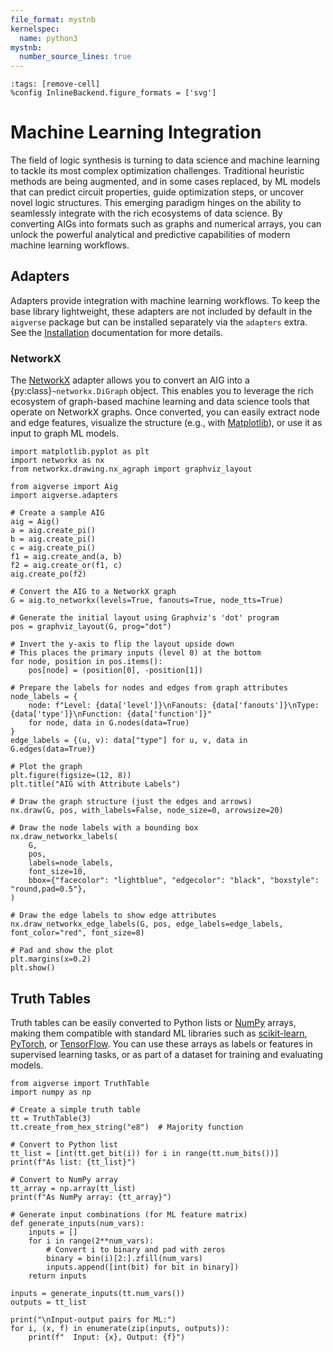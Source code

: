 ```yaml
---
file_format: mystnb
kernelspec:
  name: python3
mystnb:
  number_source_lines: true
---
```


```{code-cell} ipython3
:tags: [remove-cell]
%config InlineBackend.figure_formats = ['svg']
```

# Machine Learning Integration

The field of logic synthesis is turning to data science and machine learning to tackle its most complex optimization
challenges. Traditional heuristic methods are being augmented, and in some cases replaced, by ML models that can predict
circuit properties, guide optimization steps, or uncover novel logic structures. This emerging paradigm hinges on the
ability to seamlessly integrate with the rich ecosystems of data science. By converting AIGs into formats such as graphs
and numerical arrays, you can unlock the powerful analytical and predictive capabilities of modern machine learning
workflows.

## Adapters

Adapters provide integration with machine learning workflows. To keep the base library lightweight, these adapters are
not included by default in the `aigverse` package but can be installed separately via the `adapters` extra. See
the [Installation](installation.md#machine-learning-adapters) documentation for more details.

### NetworkX

The [NetworkX](https://networkx.org/) adapter allows you to convert an AIG into a {py:class}`~networkx.DiGraph` object.
This enables you to leverage the rich ecosystem of graph-based machine learning and data science tools that operate on
NetworkX graphs. Once converted, you can easily extract node and edge features, visualize the structure (e.g., with
[Matplotlib](https://matplotlib.org/)), or use it as input to graph ML models.

```{code-cell} ipython3
import matplotlib.pyplot as plt
import networkx as nx
from networkx.drawing.nx_agraph import graphviz_layout

from aigverse import Aig
import aigverse.adapters

# Create a sample AIG
aig = Aig()
a = aig.create_pi()
b = aig.create_pi()
c = aig.create_pi()
f1 = aig.create_and(a, b)
f2 = aig.create_or(f1, c)
aig.create_po(f2)

# Convert the AIG to a NetworkX graph
G = aig.to_networkx(levels=True, fanouts=True, node_tts=True)

# Generate the initial layout using Graphviz's 'dot' program
pos = graphviz_layout(G, prog="dot")

# Invert the y-axis to flip the layout upside down
# This places the primary inputs (level 0) at the bottom
for node, position in pos.items():
    pos[node] = (position[0], -position[1])

# Prepare the labels for nodes and edges from graph attributes
node_labels = {
    node: f"Level: {data['level']}\nFanouts: {data['fanouts']}\nType: {data['type']}\nFunction: {data['function']}"
    for node, data in G.nodes(data=True)
}
edge_labels = {(u, v): data["type"] for u, v, data in G.edges(data=True)}

# Plot the graph
plt.figure(figsize=(12, 8))
plt.title("AIG with Attribute Labels")

# Draw the graph structure (just the edges and arrows)
nx.draw(G, pos, with_labels=False, node_size=0, arrowsize=20)

# Draw the node labels with a bounding box
nx.draw_networkx_labels(
    G,
    pos,
    labels=node_labels,
    font_size=10,
    bbox={"facecolor": "lightblue", "edgecolor": "black", "boxstyle": "round,pad=0.5"},
)

# Draw the edge labels to show edge attributes
nx.draw_networkx_edge_labels(G, pos, edge_labels=edge_labels, font_color="red", font_size=8)

# Pad and show the plot
plt.margins(x=0.2)
plt.show()
```

## Truth Tables

Truth tables can be easily converted to Python lists or [NumPy](https://numpy.org/) arrays, making them compatible with
standard ML libraries such as [scikit-learn](https://scikit-learn.org/), [PyTorch](https://pytorch.org/), or
[TensorFlow](https://www.tensorflow.org/). You can use these arrays as labels or features in supervised learning tasks,
or as part of a dataset for training and evaluating models.

```{code-cell} ipython3
from aigverse import TruthTable
import numpy as np

# Create a simple truth table
tt = TruthTable(3)
tt.create_from_hex_string("e8")  # Majority function

# Convert to Python list
tt_list = [int(tt.get_bit(i)) for i in range(tt.num_bits())]
print(f"As list: {tt_list}")

# Convert to NumPy array
tt_array = np.array(tt_list)
print(f"As NumPy array: {tt_array}")

# Generate input combinations (for ML feature matrix)
def generate_inputs(num_vars):
    inputs = []
    for i in range(2**num_vars):
        # Convert i to binary and pad with zeros
        binary = bin(i)[2:].zfill(num_vars)
        inputs.append([int(bit) for bit in binary])
    return inputs

inputs = generate_inputs(tt.num_vars())
outputs = tt_list

print("\nInput-output pairs for ML:")
for i, (x, f) in enumerate(zip(inputs, outputs)):
    print(f"  Input: {x}, Output: {f}")
```
